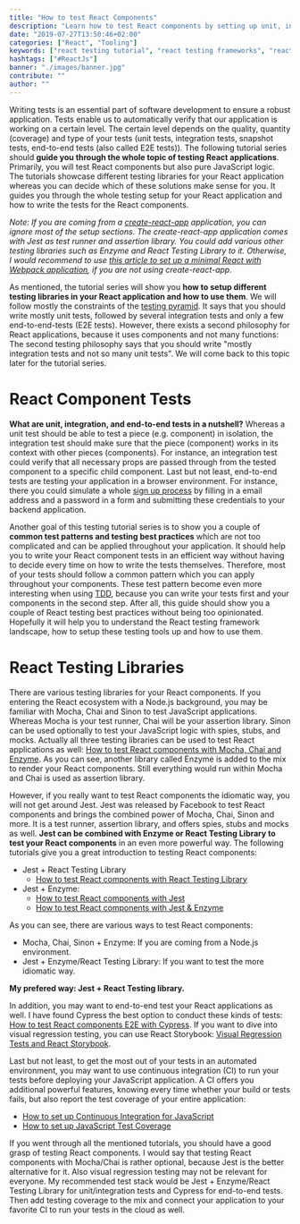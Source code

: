 ```yaml
---
title: "How to test React Components"
description: "Learn how to test React components by setting up unit, integration and end-to-end tests for React with Jest, Enzyme and other testing libraries ..."
date: "2019-07-27T13:50:46+02:00"
categories: ["React", "Tooling"]
keywords: ["react testing tutorial", "react testing frameworks", "react testing library", "react testing best practices", "react testing components"]
hashtags: ["#ReactJs"]
banner: "./images/banner.jpg"
contribute: ""
author: ""
---
```


<Sponsorship />

Writing tests is an essential part of software development to ensure a robust application. Tests enable us to automatically verify that our application is working on a certain level. The certain level depends on the quality, quantity (coverage) and type of your tests (unit tests, integration tests, snapshot tests, end-to-end tests (also called E2E tests)). The following tutorial series should **guide you through the whole topic of testing React applications**. Primarily, you will test React components but also pure JavaScript logic. The tutorials showcase different testing libraries for your React application whereas you can decide which of these solutions make sense for you. It guides you through the whole testing setup for your React application and how to write the tests for the React components.

*Note: If you are coming from a [create-react-app](https://github.com/facebook/create-react-app) application, you can ignore most of the setup sections. The create-react-app application comes with Jest as test runner and assertion library. You could add various other testing libraries such as Enzyme and React Testing Library to it. Otherwise, I would recommend to use [this article to set up a minimal React with Webpack application](/minimal-react-webpack-babel-setup/), if you are not using create-react-app.*

As mentioned, the tutorial series will show you **how to setup different testing libraries in your React application and how to use them**. We will follow mostly the constraints of the [testing pyramid](https://www.google.com/search?q=testing+pyramid). It says that you should write mostly unit tests, followed by several integration tests and only a few end-to-end-tests (E2E tests). However, there exists a second philosophy for React applications, because it uses components and not many functions: The second testing philosophy says that you should write "mostly integration tests and not so many unit tests". We will come back to this topic later for the tutorial series.

# React Component Tests

**What are unit, integration, and end-to-end tests in a nutshell?** Whereas a unit test should be able to test a piece (e.g. component) in isolation, the integration test should make sure that the piece (component) works in its context with other pieces (components). For instance, an integration test could verify that all necessary props are passed through from the tested component to a specific child component. Last but not least, end-to-end tests are testing your application in a browser environment. For instance, there you could simulate a whole [sign up process](/complete-firebase-authentication-react-tutorial/) by filling in a email address and a password in a form and submitting these credentials to your backend application.

Another goal of this testing tutorial series is to show you a couple of **common test patterns and testing best practices** which are not too complicated and can be applied throughout your application. It should help you to write your React component tests in an efficient way without having to decide every time on how to write the tests themselves. Therefore, most of your tests should follow a common pattern which you can apply throughout your components. These test pattern become even more interesting when using [TDD](https://en.wikipedia.org/wiki/Test-driven_development), because you can write your tests first and your components in the second step. After all, this guide should show you a couple of React testing best practices without being too opinionated. Hopefully it will help you to understand the React testing framework landscape, how to setup these testing tools up and how to use them.

# React Testing Libraries

There are various testing libraries for your React components. If you entering the React ecosystem with a Node.js background, you may be familiar with Mocha, Chai and Sinon to test JavaScript applications. Whereas Mocha is your test runner, Chai will be your assertion library. Sinon can be used optionally to test your JavaScript logic with spies, stubs, and mocks. Actually all three testing libraries can be used to test React applications as well: [How to test React components with Mocha, Chai and Enzyme](/react-testing-mocha-chai-enzyme-sinon/). As you can see, another library called Enzyme is added to the mix to render your React components. Still everything would run within Mocha and Chai is used as assertion library.

However, if you really want to test React components the idiomatic way, you will not get around Jest. Jest was released by Facebook to test React components and brings the combined power of Mocha, Chai, Sinon and more. It is a test runner, assertion library, and offers spies, stubs and mocks as well. **Jest can be combined with Enzyme or React Testing Library to test your React components** in an even more powerful way. The following tutorials give you a great introduction to testing React components:

* Jest + React Testing Library
  * [How to test React components with React Testing Library](/react-testing-library)
* Jest + Enzyme:
  * [How to test React components with Jest](/react-testing-jest)
  * [How to test React components with Jest & Enzyme](/react-testing-jest-enzyme)

As you can see, there are various ways to test React components:

* Mocha, Chai, Sinon + Enzyme: If you are coming from a Node.js environment.
* Jest + Enzyme/React Testing Library: If you want to test the more idiomatic way.

**My prefered way: Jest + React Testing library.**

In addition, you may want to end-to-end test your React applications as well. I have found Cypress the best option to conduct these kinds of tests: [How to test React components E2E with Cypress](/react-testing-cypress). If you want to dive into visual regression testing, you can use React Storybook: [Visual Regression Tests and React Storybook](/visual-regression-testing-react-storybook).

Last but not least, to get the most out of your tests in an automated environment, you may want to use continuous integration (CI) to run your tests before deploying your JavaScript application. A CI offers you additional powerful features, knowing every time whether your build or tests fails, but also report the test coverage of your entire application:

* [How to set up Continuous Integration for JavaScript](/javascript-continuous-integration)
* [How to set up JavaScript Test Coverage](/javascript-test-coverage)

If you went through all the mentioned tutorials, you should have a good grasp of testing React components. I would say that testing React components with Mocha/Chai is rather optional, because Jest is the better alternative for it. Also visual regression testing may not be relevant for everyone. My recommended test stack would be Jest + Enzyme/React Testing Library for unit/integration tests and Cypress for end-to-end tests. Then add testing coverage to the mix and connect your application to your favorite CI to run your tests in the cloud as well.
